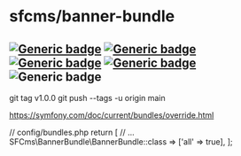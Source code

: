 # sfcms/banner-bundle

[![Generic badge](https://img.shields.io/badge/Version-1-blue.svg)](https://github.com/Sebastien74/SFCMS-6)
[![Generic badge](https://img.shields.io/badge/License-MIT-blue.svg)](https://github.com/Sebastien74/MIT-LICENSE/blob/main/LICENSE.md)
[![Generic badge](https://img.shields.io/badge/Author-Sébastien%20FOURNIER-blue.svg)](https://github.com/Sebastien74)
[![Generic badge](https://img.shields.io/badge/Contributor-1-blue.svg)](https://github.com/Sebastien74)
![Generic badge](https://img.shields.io/badge/PHP-8.2-orange.svg)
---

git tag v1.0.0
git push --tags -u origin main

https://symfony.com/doc/current/bundles/override.html

// config/bundles.php
return [
// ...
SFCms\BannerBundle\BannerBundle::class => ['all' => true],
];